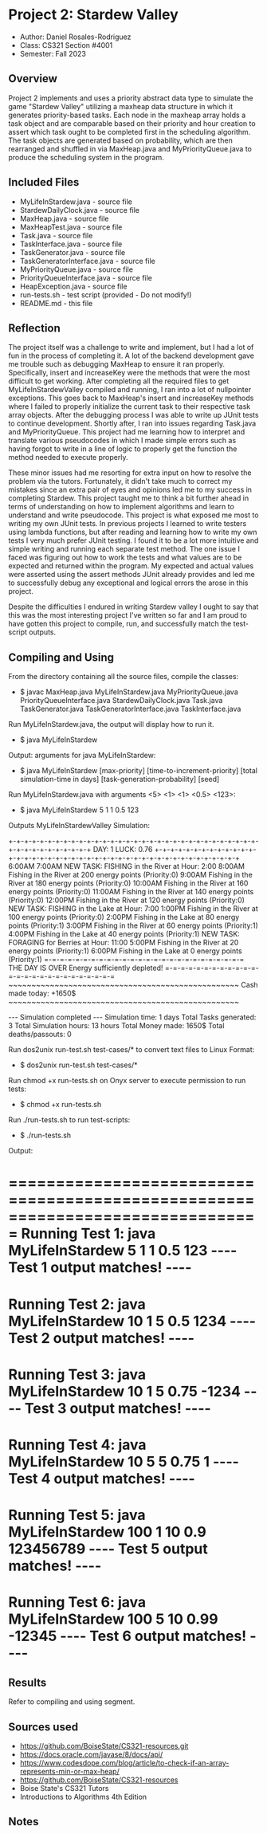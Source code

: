 # Project 2: Stardew Valley

* Author: Daniel Rosales-Rodriguez
* Class: CS321 Section #4001
* Semester: Fall 2023

## Overview

Project 2 implements and uses a priority abstract data type to simulate the game "Stardew Valley" utilizing a maxheap
data structure in which it generates priority-based tasks. Each node in the maxheap array holds a task object and are
comparable based on their priority and hour creation to assert which task ought to be completed first in the
scheduling algorithm. The task objects are generated based on probability, which are then rearranged and shuffled in via
MaxHeap.java and MyPriorityQueue.java to produce the scheduling system in the program. 

## Included Files

* MyLifeInStardew.java - source file
* StardewDailyClock.java - source file
* MaxHeap.java - source file
* MaxHeapTest.java - source file
* Task.java - source file
* TaskInterface.java - source file
* TaskGenerator.java - source file
* TaskGeneratorInterface.java - source file
* MyPriorityQueue.java - source file
* PriorityQueueInterface.java - source file
* HeapException.java - source file 
* run-tests.sh - test script (provided - Do not modify!)
* README.md - this file

## Reflection

The project itself was a challenge to write and implement, but I had a lot of fun in the process of completing it. A lot
of the backend development gave me trouble such as debugging MaxHeap to ensure it ran properly. Specifically, insert and
increaseKey were the methods that were the most difficult to get working. After completing all the required files to get
MyLifeInStardewValley compiled and running, I ran into a lot of nullpointer exceptions. This goes back to MaxHeap's
insert and increaseKey methods where I failed to properly initialize the current task to their respective task array
objects. After the debugging process I was able to write up JUnit tests to continue development. Shortly after, I ran
into issues regarding Task.java and MyPriorityQueue. This project had me learning how to interpret and translate various
pseudocodes in which I made simple errors such as having forgot to write in a line of logic to properly get the function
the method needed to execute properly.

These minor issues had me resorting for extra input on how to resolve the problem via the tutors. Fortunately, it didn't
take much to correct my mistakes since an extra pair of eyes and opinions led me to my success in completing Stardew.
This project taught me to think a bit further ahead in terms of understanding on how to implement algorithms and learn
to understand and write pseudocode. This project is what exposed me most to writing my own JUnit tests. In previous
projects I learned to write testers using lambda functions, but after reading and learning how to write my own tests I 
very much prefer JUnit testing. I found it to be a lot more intuitive and simple writing and running each separate test
method. The one issue I faced was figuring out how to work the tests and what values are to be expected and returned 
within the program. My expected and actual values were asserted using the assert methods JUnit already provides and led
me to successfully debug any exceptional and logical errors the arose in this project. 

Despite the difficulties I endured in writing Stardew valley I ought to say that this was the most interesting project
I've written so far and I am proud to have gotten this project to compile, run, and successfully match the test-script
outputs. 
    

## Compiling and Using

From the directory containing all the source files, compile the classes:
* $ javac MaxHeap.java MyLifeInStardew.java MyPriorityQueue.java PriorityQueueInterface.java StardewDailyClock.java Task.java TaskGenerator.java TaskGeneratorInterface.java TaskInterface.java

Run MyLifeInStardew.java, the output will display how to run it.
* $ java MyLifeInStardew

Output: arguments for java MyLifeInStardew: 

* $ java MyLifeInStardew  [max-priority]   [time-to-increment-priority]   [total simulation-time in days]   [task-generation-probability]   [seed]

Run MyLifeInStardew.java with arguments <5>  <1>  <1>  <0.5>  <123>:
* $ java MyLifeInStardew 5 1 1 0.5 123

Outputs MyLifeInStardewValley Simulation:

+-+-+-+-+-+-+-+-+-+-+-+-+-+-+-+-+-+-+-+-+-+-+-+-+-+-+-+-+-+-+-+-+-+-+-+-+-+-+-+-+-+-+
                DAY: 1  LUCK: 0.76
+-+-+-+-+-+-+-+-+-+-+-+-+-+-+-+-+-+-+-+-+-+-+-+-+-+-+-+-+-+-+-+-+-+-+-+-+-+-+-+-+-+-+
                6:00AM
                7:00AM
                                                        NEW TASK: FISHING in the River at Hour: 2:00
                8:00AM       Fishing in the River at 200 energy points (Priority:0)
                9:00AM       Fishing in the River at 180 energy points (Priority:0)
                10:00AM      Fishing in the River at 160 energy points (Priority:0)
                11:00AM      Fishing in the River at 140 energy points (Priority:0)
                12:00PM      Fishing in the River at 120 energy points (Priority:0)
                                                        NEW TASK: FISHING in the Lake at Hour: 7:00
                1:00PM       Fishing in the River at 100 energy points (Priority:0)
                2:00PM       Fishing in the Lake at 80 energy points (Priority:1)
                3:00PM       Fishing in the River at 60 energy points (Priority:1)
                4:00PM       Fishing in the Lake at 40 energy points (Priority:1)
                                                        NEW TASK: FORAGING for Berries at Hour: 11:00
                5:00PM       Fishing in the River at 20 energy points (Priority:1)
                6:00PM       Fishing in the Lake at 0 energy points (Priority:1)
                                         =-=-=-=-=-=-=-=-=-=-=-=-=-=-=-=-=-=-=-=-=-=-=-=-=-=
                                         THE DAY IS OVER
                                         Energy sufficiently depleted!
                                         =-=-=-=-=-=-=-=-=-=-=-=-=-=-=-=-=-=-=-=-=-=-=-=-=-=
                ~~~~~~~~~~~~~~~~~~~~~~~~~~~~~~~~~~~~~~~~~~~~~~~~~~
                                         Cash made today: +1650$
                ~~~~~~~~~~~~~~~~~~~~~~~~~~~~~~~~~~~~~~~~~~~~~~~~~~

--- Simulation completed ---
Simulation time: 1 days
Total Tasks generated: 3
Total Simulation hours: 13 hours
Total Money made: 1650$
Total deaths/passouts: 0


Run dos2unix run-test.sh test-cases/* to convert text files to Linux Format:
* $ dos2unix run-test.sh test-cases/*

Run chmod +x run-tests.sh on Onyx server to execute permission to run tests:
* $ chmod +x run-tests.sh

Run ./run-tests.sh to run test-scripts:
* $ ./run-tests.sh

Output:

===============================================================================
Running Test 1: java MyLifeInStardew 5 1 1 0.5 123
---- Test 1 output matches! ----
===============================================================================
Running Test 2: java MyLifeInStardew 10 1 5 0.5 1234
---- Test 2 output matches! ----
===============================================================================
Running Test 3: java MyLifeInStardew 10 1 5 0.75 -1234
---- Test 3 output matches! ----
===============================================================================
Running Test 4: java MyLifeInStardew 10 5 5 0.75 1
---- Test 4 output matches! ----
===============================================================================
Running Test 5: java MyLifeInStardew 100 1 10 0.9 123456789
---- Test 5 output matches! ----
===============================================================================
Running Test 6: java MyLifeInStardew 100 5 10 0.99 -12345
---- Test 6 output matches! ----
===============================================================================


## Results

Refer to compiling and using segment.

## Sources used

- https://github.com/BoiseState/CS321-resources.git
- https://docs.oracle.com/javase/8/docs/api/
- https://www.codesdope.com/blog/article/to-check-if-an-array-represents-min-or-max-heap/
- https://github.com/BoiseState/CS321-resources
- Boise State's CS321 Tutors
- Introductions to Algorithms 4th Edition

## Notes
